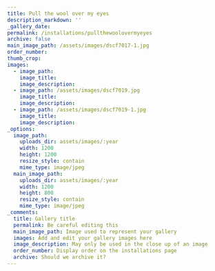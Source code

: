 ```yaml
---
title: Pull the wool over my eyes
description_markdown: ''
_gallery_date:
permalink: /installations/pullthewoolovermyeyes
archive: false
main_image_path: /assets/images/dscf7017-1.jpg
order_number:
thumb_crop:
images:
  - image_path:
    image_title:
    image_description:
  - image_path: /assets/images/dscf7019.jpg
    image_title:
    image_description:
  - image_path: /assets/images/dscf7019-1.jpg
    image_title:
    image_description:
_options:
  image_path:
    uploads_dir: assets/images/:year
    width: 1200
    height: 1200
    resize_style: contain
    mime_type: image/jpeg
  main_image_path:
    uploads_dir: assets/images/:year
    width: 1200
    height: 800
    resize_style: contain
    mime_type: image/jpeg
_comments:
  title: Gallery title
  permalink: Be careful editing this
  main_image_path: Image used to represent your gallery
  images: Add and edit your gallery images here
  image_description: May only be used in the close up of an image
  order_number: Display order on the installations page
  archive: Should we archive it?
---
```

